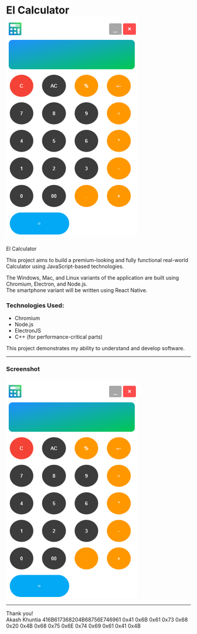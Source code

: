 
# El Calculator ![El Calculator](AppMedia/Calculator_Image.png)

El Calculator

This project aims to build a premium-looking and fully functional real-world Calculator using JavaScript-based technologies.

The Windows, Mac, and Linux variants of the application are built using Chromium, Electron, and Node.js.  
The smartphone variant will be written using React Native.

### Technologies Used:
- Chromium
- Node.js
- ElectronJS
- C++ (for performance-critical parts)

This project demonstrates my ability to understand and develop software.

---

### Screenshot
![El Calculator App Screenshot](AppMedia/Calculator_Image.png)

---


Thank you!  
Akash Khuntia
416B617368204B68756E746961
0x41 0x6B 0x61 0x73 0x68 0x20 0x4B 0x68 0x75 0x6E 0x74 0x69 0x61
0x41 0x4B